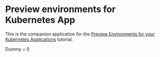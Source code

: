 # Preview environments for Kubernetes App

This is the companion application for the [Preview Environments for your Kubernetes Applications](https://okteto.com/docs/tutorials/preview-environments/) tutorial.

Dummy = 0